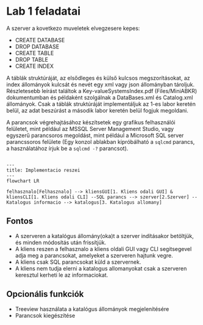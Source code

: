 # Lab 1 feladatai

A szerver a kovetkezo muveletek elvegzesere kepes:

- CREATE DATABASE
- DROP DATABASE
- CREATE TABLE
- DROP TABLE
- CREATE INDEX

A táblák struktúráját, az elsődleges és külső kulcsos megszorításokat, az index állományok kulcsát és nevét egy xml vagy json állományban tároljuk. Részletesebb leírást találtok a Key-valueSystemsIndex.pdf (Files/MiniABKR) dokumentumban és példaként szolgálnak a DataBases.xml és Catalog.xml állományok. Csak a táblák struktúráját implementáljuk az 1-es labor keretén belül, az adat beszúrást a második labor keretén belül fogjuk megoldani.

A parancsok végrehajtásához
 készítsetek egy grafikus felhasználói felületet, mint például az MSSQL Server Management Studio, vagy egyszerű parancsoros megoldást, mint például a Microsoft SQL server parancssoros felülete (Egy konzol ablakban kipróbálható a `sqlcmd` parancs, a használatához írjuk be a `sqlcmd -?` parancsot).

```{mermaid}
 
---
title: Implementacio reszei  
--- 
flowchart LR 

felhasznalo[Felhasznalo] --> kliensGUI[1. Kliens odali GUI] & kliensCLI[1. Kliens odali CLI] --SQL parancs --> szerver[2.Szerver] -- Katalogus informacio --> katalogus[3. Katalogus allomany]

```

## Fontos

- A szerveren a katalógus állomány(oka)t a szerver indításakor betöltjük, és minden módosítás után frissítjük.
- A kliens reszen a felhasznalo a kliens oldali GUI vagy CLI segitsegevel adja meg a parancsokat, amelyeket a szerveren hajtunk vegre.
- A kliens csak SQL parancsokat küld a szervernek.
- A kliens nem tudja elerni a katalogus allomanyokat csak a szerveren keresztul kerheti le az informaciokat.



## Opcionális funkciók
- Treeview használata a katalógus állományok megjelenítésére
- Parancsok kiegészítése


